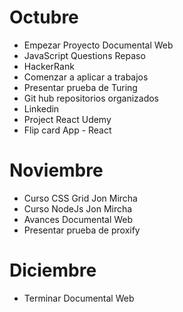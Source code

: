 
# Octubre
- Empezar Proyecto Documental Web
- JavaScript Questions Repaso
- HackerRank
- Comenzar a aplicar a trabajos
- Presentar prueba de Turing
- Git hub repositorios organizados
- Linkedin
- Project React Udemy
- Flip card App - React


# Noviembre
- Curso CSS Grid Jon Mircha
- Curso NodeJs Jon Mircha
- Avances Documental Web
- Presentar prueba de proxify


# Diciembre
- Terminar Documental Web


